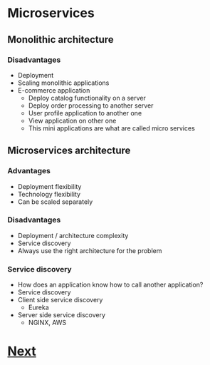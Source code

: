 # Microservices
## Monolithic architecture
### Disadvantages
- Deployment
- Scaling monolithic applications
- E-commerce application 
  - Deploy catalog functionality on a server
  - Deploy order processing to another server
  - User profile application to another one
  - View application on other one
  - This mini applications are what are called micro services
## Microservices architecture
### Advantages
- Deployment flexibility
- Technology flexibility
- Can be scaled separately
### Disadvantages
- Deployment / architecture complexity
- Service discovery
- Always use the right architecture for the problem
### Service discovery
- How does an application know how to call another application?
- Service discovery
- Client side service discovery
  - Eureka
- Server side service discovery
  - NGINX, AWS
# [Next](https://www.youtube.com/watch?v=y8IQb4ofjDo&list=PLqq-6Pq4lTTZSKAFG6aCDVDP86Qx4lNas)
